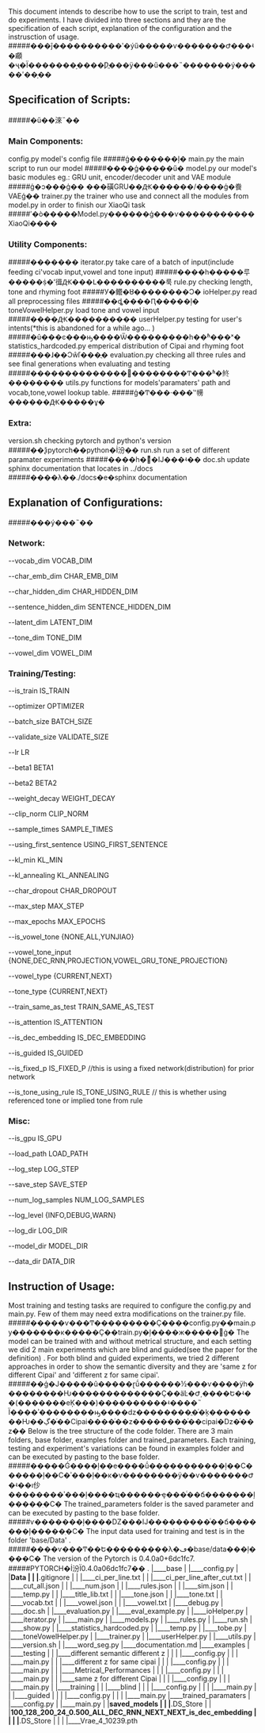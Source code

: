 This document intends to describe how to use the script to train, test and do experiments. I have divided into three sections and they are the specification of each script, explanation of the configuration and the instrusction of usage.
#####���ĵ�ּ���������ʹ�ýű�����ѵ�������Ժ���ʵ�顣�ҷ�Ϊ�������֣����Ƿֱ���ÿ���ű���˵�������ý�����ʹ��ָ��


## Specification of Scripts:
#####�ű��淶˵��
### Main Components:

config.py					model's config file
#####ģ�������ļ�
main.py						the main script to run our model
#####����ģ�����ű�
model.py					our model's basic modules eg.: GRU unit, encoder/decoder unit and VAE module
#####ģ�ͻ���ģ�� ���磺GRU��Ԫ������/����ģ�飬VAEģ��
trainer.py 					the trainer who use and connect all the modules from model.py in order to finish our XiaoQi task
#####ʹ�ò�����Model.py������ģ���ѵ�����������XiaoQi����


### Utility Components:
#####�������
iterator.py					take care of a batch of input(include feeding ci'vocab input,vowel and tone input)
#####����һ�����루�����ṩ�ʻ㣬Ԫ���Լ����������룩
rule.py						checking length, tone and rhyming foot
#####У�鳤�ȣ��������Ͻ�
ioHelper.py					read all preprocessing files
#####��ȡ����Ԥ�����ļ�
toneVowelHelper.py 			load tone and vowel input
#####����Ԫ����������
userHelper.py				testing for user's intents(*this is abandoned for a while ago... ) 
#####�û���ͼ���ԣ����Ѿ���������һ��ʱ���ˣ�
statistics_hardcoded.py		emperical distribution of Cipai and rhyming foot
#####���ɺ��Ͻŵľ���ֲ�
evaluation.py 				checking all three rules and see final generations when evaluating and testing
#####��������������򣬲��������Ͳ���ʱ�鿴��������
utils.py					functions for models'paramaters' path and vocab,tone,vowel lookup table.
#####ģ�Ͳ���·���ʹʻ㡢������Ԫ�����ұ�


### Extra:

version.sh  				checking pytorch and python's version
#####��ѯpytorch��python�İ汾��
run.sh 						run a set of different paramater experiments
#####����һ�鲻ͬ�Ĳ���ʵ��
doc.sh   					update sphinx documentation that locates in ../docs
#####����λ��./docs�е�sphinx documentation


## Explanation of Configurations:
#####���ý���˵��

### Network:

  --vocab_dim VOCAB_DIM

  --char_emb_dim CHAR_EMB_DIM

  --char_hidden_dim CHAR_HIDDEN_DIM

  --sentence_hidden_dim SENTENCE_HIDDEN_DIM

  --latent_dim LATENT_DIM

  --tone_dim TONE_DIM

  --vowel_dim VOWEL_DIM



### Training/Testing:

  --is_train IS_TRAIN

  --optimizer OPTIMIZER

  --batch_size BATCH_SIZE

  --validate_size VALIDATE_SIZE

  --lr LR

  --beta1 BETA1

  --beta2 BETA2

  --weight_decay WEIGHT_DECAY

  --clip_norm CLIP_NORM

  --sample_times SAMPLE_TIMES

  --using_first_sentence USING_FIRST_SENTENCE

  --kl_min KL_MIN

  --kl_annealing KL_ANNEALING

  --char_dropout CHAR_DROPOUT

  --max_step MAX_STEP

  --max_epochs MAX_EPOCHS

  --is_vowel_tone {NONE,ALL,YUNJIAO}

  --vowel_tone_input {NONE,DEC_RNN,PROJECTION,VOWEL_GRU_TONE_PROJECTION}

  --vowel_type {CURRENT,NEXT}

  --tone_type {CURRENT,NEXT}

  --train_same_as_test TRAIN_SAME_AS_TEST

  --is_attention IS_ATTENTION

  --is_dec_embedding IS_DEC_EMBEDDING

  --is_guided IS_GUIDED

  --is_fixed_p IS_FIXED_P //this is using a fixed network(distribution) for prior network

  --is_tone_using_rule IS_TONE_USING_RULE // this is whether using referenced tone or implied tone from rule



### Misc:

  --is_gpu IS_GPU

  --load_path LOAD_PATH

  --log_step LOG_STEP

  --save_step SAVE_STEP

  --num_log_samples NUM_LOG_SAMPLES

  --log_level {INFO,DEBUG,WARN}

  --log_dir LOG_DIR

  --model_dir MODEL_DIR

  --data_dir DATA_DIR



## Instruction of Usage:

Most training and testing tasks are required to configure the config.py and main.py.  Few of them may need extra modifications on the trainer.py file.
#####�����ѵ���Ͳ���������Ҫ����config.py��main.py�������к�����Ҫ��train.py�ļ����ж�����޸ġ�
The model can be trained with and without metrical structure, and each setting we did 2 main experiments which are blind and guided(see the paper for the definition) . For both blind and guided experiments,  we tried 2 different approaches in order to show the semantic diversity and they are 'same z for different Cipai' and 'different z for same cipai'.
#####��ģ�Ϳ�����û�����ɽṹ������½���ѵ����ÿһ���������Ƕ�������������Ҫ��äĿ�Ժ͵����Ե�ʵ��(�������еĶ���)����������ʵ����˵ Ϊ����ʾ��������ԣ����ǳ��������ֲ�ͬ�ķ��������Ƕ��ڲ�ͬ��Cipai����ͬ��z��������ͬ��cipai�ǲ�ͬ��z��
Below is the tree structure of the code folder. There are 3 main folders, base folder, examples folder and trained_parameters. Each training, testing and experiment's variations can be found in examples folder and can be executed by pasting to the base folder.
#####�����Ǵ����ļ��е����ṹ�����������ļ��С������ļ��С�ʾ���ļ��к�ѵ��������ÿ��ѵ�������Ժ�ʵ��ı仯��������ʾ���ļ����ҵ������ҿ���ͨ��ճ�������ļ�����ִ�С�
 The trained_parameters folder is the saved parameter and can be executed by pasting to the base folder.
#####ѵ�������ļ����Ǳ���Ĳ���������ͨ��ճ�������ļ�����ִ�С�
The input data used for training and test is in the folder 'base/Data' .
#####����ѵ���Ͳ��Ե���������λ�ڡ�base/data���ļ����С�
The version of the Pytorch is 0.4.0a0+6dc1fc7.
#####PYTORCH�İ汾Ϊ0.4.0a06dc1fc7��
.
|____base
| |____config.py
| |____Data
| | |____.gitignore
| | |____ci_per_line.txt
| | |____ci_per_line_after_cut.txt
| | |____cut_all.json
| | |____num.json
| | |____rules.json
| | |____sim.json
| | |____temp.py
| | |____title_lib.txt
| | |____tone.json
| | |____tone.txt
| | |____vocab.txt
| | |____vowel.json
| | |____vowel.txt
| |____debug.py
| |____doc.sh
| |____evaluation.py
| |____eval_example.py
| |____ioHelper.py
| |____iterator.py
| |____main.py
| |____models.py
| |____rules.py
| |____run.sh
| |____show.py
| |____statistics_hardcoded.py
| |____temp.py
| |____tobe.py
| |____toneVowelHelper.py
| |____trainer.py
| |____userHelper.py
| |____utils.py
| |____version.sh
| |____word_seg.py
|____documentation.md
|____examples
| |____testing
| | |____different semantic different z
| | | |____config.py
| | | |____main.py
| | |____different z for same cipai
| | | |____config.py
| | | |____main.py
| | |____Metrical_Performances
| | | |____config.py
| | | |____main.py
| | |____same z for different Cipai
| | | |____config.py
| | | |____main.py
| |____training
| | |____blind
| | | |____config.py
| | | |____main.py
| | |____guided
| | | |____config.py
| | | |____main.py
|____trained_paramaters
| |____config.py
| |____main.py
| |____saved_models
| | |____.DS_Store
| | |____100_128_200_24_0.500_ALL_DEC_RNN_NEXT_NEXT_is_dec_embedding
| | | |____.DS_Store
| | | |____Vrae_4_10239.pth
